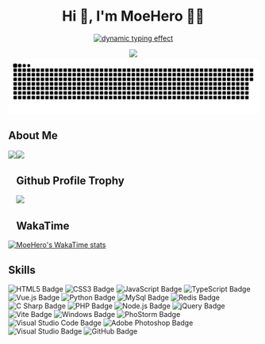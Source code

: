 <div align="center">
  <h1>Hi 👋, I'm MoeHero 👨‍💻</h1>

  [![dynamic typing effect](https://readme-typing-svg.demolab.com?font=Fira+Code&pause=1000&width=540&lines=%22Hello%2C%20World%22;console.log(%22Hello%2C%20World%22);Console.WriteLine(%22Hello%2C%20World%22);echo%20%22Hello%2C%20World%22&center=true&size=27)](https://github.com/MoeHero)

  <picture>
    <source media="(prefers-color-scheme: dark)" srcset="https://cdn.jsdelivr.net/gh/sun0225SUN/sun0225SUN/assets/images/coding.gif" />
    <source media="(prefers-color-scheme: light)" srcset="https://cdn.jsdelivr.net/gh/sun0225SUN/sun0225SUN/assets/images/developer.svg" height="225px" />
    <img src="https://cdn.jsdelivr.net/gh/sun0225SUN/sun0225SUN/assets/images/coding.gif" />
  </picture>

  <picture>
    <source media="(prefers-color-scheme: dark)" srcset="https://raw.githubusercontent.com/MoeHero/MoeHero/output/github-contribution-grid-snake-dark.svg" />
    <source media="(prefers-color-scheme: light)" srcset="https://raw.githubusercontent.com/MoeHero/MoeHero/output/github-contribution-grid-snake.svg" />
    <img alt="github-snake" src="https://raw.githubusercontent.com/MoeHero/MoeHero/output/github-contribution-grid-snake.svg" />
  </picture>

</div>

## About Me
<div>
    <img height="165" align="left" src="https://github-readme-stats-delta-roan.vercel.app/api?username=MoeHero&show_icons=true&theme=github_dark" />
    <img src="https://github-readme-stats-delta-roan.vercel.app/api/top-langs/?username=MoeHero&layout=compact&langs_count=6&theme=github_dark" />
</div>

## Github Profile Trophy
<img src="https://github-profile-trophy.vercel.app/?username=MoeHero&theme=github_dark&row=1&column=7&no-frame=true&no-bg=true"/>

## WakaTime
[![MoeHero's WakaTime stats](https://github-readme-stats-delta-roan.vercel.app/api/wakatime?username=MoeHero&langs_count=6&theme=github_dark)](https://github.com/MoeHero)

## Skills
![HTML5 Badge](https://img.shields.io/badge/HTML5-E34F26?logo=html5&logoColor=fff&style=flat)
![CSS3 Badge](https://img.shields.io/badge/CSS3-1572B6?logo=css3&logoColor=fff&style=flat)
![JavaScript Badge](https://img.shields.io/badge/JavaScript-F7DF1E?logo=javascript&logoColor=000&style=flat)
![TypeScript Badge](https://img.shields.io/badge/TypeScript-3178C6?logo=typescript&logoColor=fff&style=flat)
![Vue.js Badge](https://img.shields.io/badge/Vue.js-4FC08D?logo=vuedotjs&logoColor=fff&style=flat)
![Python Badge](https://img.shields.io/badge/Python-3776AB?logo=python&logoColor=fff&style=flat)
![MySql Badge](https://img.shields.io/badge/MySql-092E20?logo=mysql&logoColor=fff&style=flat)
![Redis Badge](https://img.shields.io/badge/Redis-092E20?logo=redis&logoColor=fff&style=flat)
![C Sharp Badge](https://img.shields.io/badge/C%20Sharp-239120?logo=csharp&logoColor=fff&style=flat)
![PHP Badge](https://img.shields.io/badge/PHP-777BB4?logo=php&logoColor=fff&style=flat)
![Node.js Badge](https://img.shields.io/badge/Node.js-393?logo=nodedotjs&logoColor=fff&style=flat)
![jQuery Badge](https://img.shields.io/badge/jQuery-0769AD?logo=jquery&logoColor=fff&style=flat)
![Vite Badge](https://img.shields.io/badge/Vite-646CFF?logo=vite&logoColor=fff&style=flat)
![Windows Badge](https://img.shields.io/badge/Windows-0078D6?logo=windows&logoColor=fff&style=flat)
![PhoStorm Badge](https://img.shields.io/badge/PhoStorm-0078D6?logo=phpstorm&logoColor=fff&style=flat)
![Visual Studio Code Badge](https://img.shields.io/badge/Visual%20Studio%20Code-007ACC?logo=visualstudiocode&logoColor=fff&style=flat)
![Adobe Photoshop Badge](https://img.shields.io/badge/Adobe%20Photoshop-31A8FF?logo=adobephotoshop&logoColor=fff&style=flat)
![Visual Studio Badge](https://img.shields.io/badge/Visual%20Studio-5C2D91?logo=visualstudio&logoColor=fff&style=flat)
![GitHub Badge](https://img.shields.io/badge/GitHub-181717?logo=github&logoColor=fff&style=flat)
